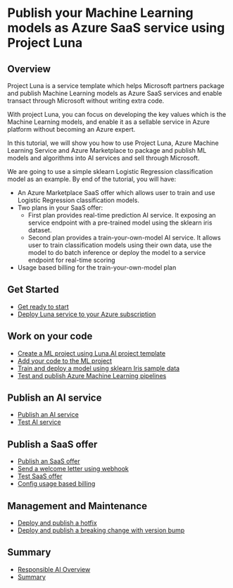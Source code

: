 # Publish your Machine Learning models as Azure SaaS service using Project Luna

## Overview

Project Luna is a service template which helps Microsoft partners package and publish Machine Learning models as Azure SaaS services and enable transact through Microsoft without writing extra code.

With project Luna, you can focus on developing the key values which is the Machine Learning models, and enable it as a sellable service in Azure platform without becoming an Azure expert.

In this tutorial, we will show you how to use Project Luna, Azure Machine Learning Service and Azure Marketplace to package and publish ML models and algorithms into AI services and sell through Microsoft.

We are going to use a simple sklearn Logistic Regression classification model as an example. By end of the tutorial, you will have:

- An Azure Marketplace SaaS offer which allows user to train and use Logistic Regression classification models.
- Two plans in your SaaS offer:
  - First plan provides real-time prediction AI service. It exposing an service endpoint with a pre-trained model using the sklearn iris dataset.
  - Second plan provides a train-your-own-model AI service. It allows user to train classification models using their own data, use the model to do batch inference or deploy the model to a service endpoint for real-time scoring
- Usage based billing for the train-your-own-model plan

## Get Started

- [Get ready to start](./get-ready.md)
- [Deploy Luna service to your Azure subscription](./setup-luna.md)

## Work on your code

- [Create a ML project using Luna.AI project template](./use-luna-ml-project-template.md)
- [Add your code to the ML project](./add-ml-code.md)
- [Train and deploy a model using sklearn Iris sample data](./deploy-pre-trained-model.md)
- [Test and publish Azure Machine Learning pipelines](./use-luna-ml-project-template.md)

## Publish an AI service

- [Publish an AI service](./publish-ai-service.md)
- [Test AI service](./test-ai-service.md)
  
## Publish a SaaS offer

- [Publish an SaaS offer](./publish-saas-offer.md)
- [Send a welcome letter using webhook](./send-welcome-letter-using-webhook.md)
- [Test SaaS offer](./test-ai-service.md)
- [Config usage based billing](./config-meter-based-billing.md)

## Management and Maintenance

- [Deploy and publish a hotfix](./deploy-a-hotfix.md)
- [Deploy and publish a breaking change with version bump](./deploy-a-version-bump.md)

## Summary

- [Responsible AI Overview](./responsible-ai-overview.md)
- [Summary](./summary.md)
